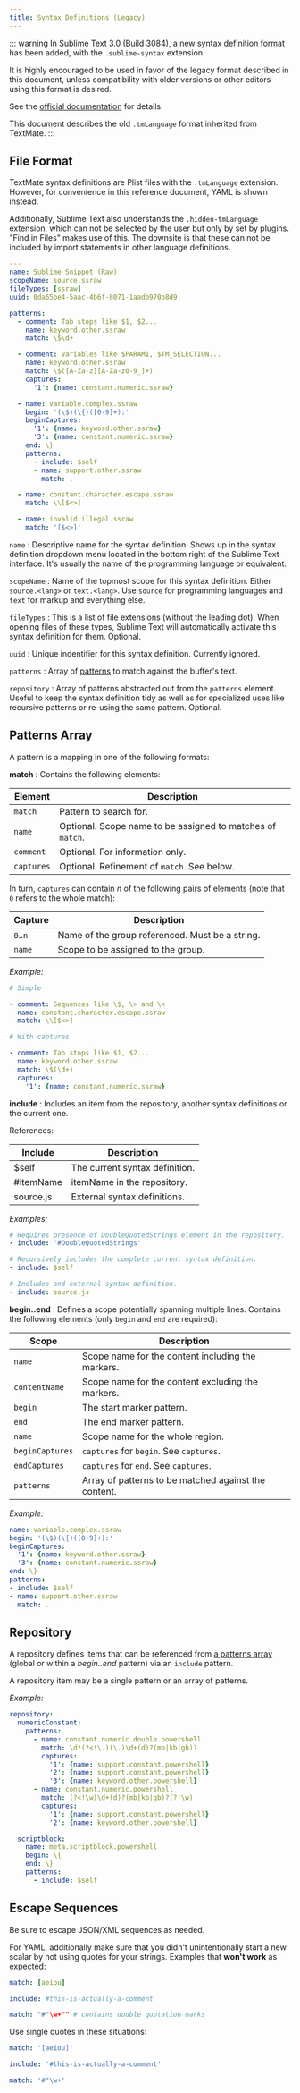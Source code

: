 ```yaml
---
title: Syntax Definitions (Legacy)
---
```


::: warning
In Sublime Text 3.0 (Build 3084),
a new syntax definition format has been added,
with the `.sublime-syntax` extension.

It is highly encouraged to be used
in favor of the legacy format
described in this document,
unless compatibility with older versions 
or other editors using this format is desired.

See the [official documentation][syntax-docs] for details.

This document describes
the old `.tmLanguage` format
inherited from TextMate.
:::

[syntax-docs]: https://www.sublimetext.com/docs/syntax.html


## File Format

TextMate syntax definitions are Plist files with the `.tmLanguage` extension.
However, for convenience in this reference document, YAML is shown instead.

Additionally, Sublime Text also understands the `.hidden-tmLanguage` extension,
which can not be selected by the user but only by set by plugins. 
"Find in Files" makes use of this. 
The downsite is that these can not be included by 
import statements in other language definitions.

```yaml
---
name: Sublime Snippet (Raw)
scopeName: source.ssraw
fileTypes: [ssraw]
uuid: 0da65be4-5aac-4b6f-8071-1aadb970b8d9

patterns:
  - comment: Tab stops like $1, $2...
    name: keyword.other.ssraw
    match: \$\d+

  - comment: Variables like $PARAM1, $TM_SELECTION...
    name: keyword.other.ssraw
    match: \$([A-Za-z][A-Za-z0-9_]+)
    captures:
      '1': {name: constant.numeric.ssraw}

  - name: variable.complex.ssraw
    begin: '(\$)(\{)([0-9]+):'
    beginCaptures:
      '1': {name: keyword.other.ssraw}
      '3': {name: constant.numeric.ssraw}
    end: \}
    patterns:
      - include: $self
      - name: support.other.ssraw
        match: .

  - name: constant.character.escape.ssraw
    match: \\[$<>]

  - name: invalid.illegal.ssraw
    match: '[$<>]'
```


`name`
: Descriptive name for the syntax definition.
  Shows up in the syntax definition dropdown menu located in the bottom right of
  the Sublime Text interface. 
  It's usually the name of the programming language or equivalent.

`scopeName`
: Name of the topmost scope for this syntax definition. 
  Either `source.<lang>` or `text.<lang>`. 
  Use `source` for programming languages and `text` for markup and everything else.

`fileTypes`
: This is a list of file extensions (without the leading dot).
  When opening files of these types,
  Sublime Text will automatically activate this syntax definition for them.
  Optional.

`uuid`
: Unique indentifier for this syntax definition. Currently ignored.

`patterns`
: Array of [patterns](#patterns-array) to match against the buffer's text.

`repository`
: Array of patterns abstracted out from the `patterns` element.
  Useful to keep the syntax definition tidy as well as for 
  specialized uses like recursive patterns or re-using the same pattern.
  Optional.

  <!-- Cause upper text to become a paragraph and fix a spacing bug. -->


## Patterns Array

A pattern is a mapping in one of the following formats:

**match**
: Contains the following elements:

  |  Element   |   Description                                              |
  | ---------- | ---------------------------------------------------------- |
  | `match`    | Pattern to search for.                                     |
  | `name`     | Optional. Scope name to be assigned to matches of `match`. |
  | `comment`  | Optional. For information only.                            |
  | `captures` | Optional. Refinement of `match`. See below.                |

  In turn, `captures` can contain *n* of the following pairs of elements
  (note that ``0`` refers to the whole match):

  | Capture  | Description                                     |
  | -------- | ----------------------------------------------- |
  | `0`..`n` | Name of the group referenced. Must be a string. |
  | `name`   | Scope to be assigned to the group.              |

  *Example:*

  ```yaml
  # Simple

  - comment: Sequences like \$, \> and \<
    name: constant.character.escape.ssraw
    match: \\[$<>]

  # With captures

  - comment: Tab stops like $1, $2...
    name: keyword.other.ssraw
    match: \$(\d+)
    captures:
      '1': {name: constant.numeric.ssraw}
  ```

**include**
: Includes an item from the repository, another syntax definitions or the current
  one.

  References:

  | Include    | Description                    |
  | ---------- | ------------------------------ |
  | $self      | The current syntax definition. |
  | \#itemName | itemName in the repository.    |
  | source.js  | External syntax definitions.   |

  *Examples:*

  ```yaml
  # Requires presence of DoubleQuotedStrings element in the repository.
  - include: '#DoubleQuotedStrings'

  # Recursively includes the complete current syntax definition.
  - include: $self

  # Includes and external syntax definition.
  - include: source.js
  ```

**begin..end**
: Defines a scope potentially spanning multiple lines.
  Contains the following elements (only `begin` and `end` are required):

  |   Scope         | Description                                          |
  | --------------- | ---------------------------------------------------- |
  | `name`          | Scope name for the content including the markers.    |
  | `contentName`   | Scope name for the content excluding the markers.    |
  | `begin`         | The start marker pattern.                            |
  | `end`           | The end marker pattern.                              |
  | `name`          | Scope name for the whole region.                     |
  | `beginCaptures` | `captures` for `begin`. See `captures`.              |
  | `endCaptures`   | `captures` for `end`. See `captures`.                |
  | `patterns`      | Array of patterns to be matched against the content. |

  *Example:*

  ```yaml
  name: variable.complex.ssraw
  begin: '(\$)(\{)([0-9]+):'
  beginCaptures:
    '1': {name: keyword.other.ssraw}
    '3': {name: constant.numeric.ssraw}
  end: \}
  patterns:
  - include: $self
  - name: support.other.ssraw
    match: .
  ```

<!-- TODO explain captures -->


## Repository

A repository defines items
that can be referenced from [a patterns array](#patterns-array)
(global or within a *begin..end* pattern) via an `include` pattern.

A repository item may be a single pattern
or an array of patterns.

*Example:*

```yaml
repository:
  numericConstant:
    patterns:
      - name: constant.numeric.double.powershell
        match: \d*(?<!\.)(\.)\d+(d)?(mb|kb|gb)?
        captures:
          '1': {name: support.constant.powershell}
          '2': {name: support.constant.powershell}
          '3': {name: keyword.other.powershell}
      - name: constant.numeric.powershell
        match: (?<!\w)\d+(d)?(mb|kb|gb)?(?!\w)
        captures:
          '1': {name: support.constant.powershell}
          '2': {name: keyword.other.powershell}

  scriptblock:
    name: meta.scriptblock.powershell
    begin: \{
    end: \}
    patterns:
      - include: $self
```


## Escape Sequences

Be sure to escape JSON/XML sequences as needed.

For YAML, additionally make sure that you didn't unintentionally start a new
scalar by not using quotes for your strings.
Examples that **won't work** as expected:

```yaml
match: [aeiou]

include: #this-is-actually-a-comment

match: "#"\w+"" # contains double quotation marks
```

Use single quotes in these situations:

```yaml
match: '[aeiou]'

include: '#this-is-actually-a-comment'

match: '#"\w+'
```
